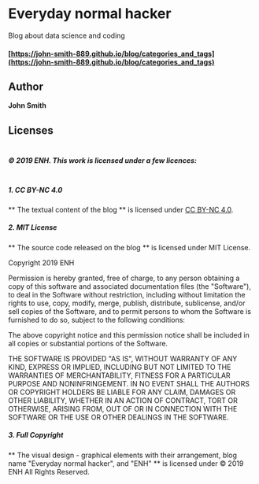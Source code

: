 # Everyday normal hacker

Blog about data science and coding

#### [https://john-smith-889.github.io/blog/categories_and_tags](https://john-smith-889.github.io/blog/categories_and_tags)

## Author

**John Smith**

## Licenses
<div style="line-height:20%;"> <br> </div>

##### © 2019 ENH. This work is licensed under a few licences:
<div style="line-height:0%;"> <br> </div>

##### 1. CC BY-NC 4.0

** The textual content of the blog ** is licensed under [CC BY-NC 4.0](https://creativecommons.org/licenses/by-nc/4.0/).

##### 2. MIT License

** The source code released on the blog ** is licensed under MIT License.

Copyright 2019 ENH

Permission is hereby granted, free of charge, to any person obtaining a copy of this software and associated documentation 
files (the "Software"), to deal in the Software without restriction, including without limitation the rights to use, copy, 
modify, merge, publish, distribute, sublicense, and/or sell copies of the Software, and to permit persons to whom the 
Software is furnished to do so, subject to the following conditions:

The above copyright notice and this permission notice shall be included in all copies or substantial portions of the Software.

THE SOFTWARE IS PROVIDED "AS IS", WITHOUT WARRANTY OF ANY KIND, EXPRESS OR IMPLIED, INCLUDING BUT NOT LIMITED 
TO THE WARRANTIES OF MERCHANTABILITY, FITNESS FOR A PARTICULAR PURPOSE AND NONINFRINGEMENT. IN NO EVENT SHALL 
THE AUTHORS OR COPYRIGHT HOLDERS BE LIABLE FOR ANY CLAIM, DAMAGES OR OTHER LIABILITY, WHETHER IN AN ACTION OF CONTRACT, 
TORT OR OTHERWISE, ARISING FROM, OUT OF OR IN CONNECTION WITH THE SOFTWARE OR THE USE OR OTHER DEALINGS IN THE SOFTWARE.

##### 3. Full Copyright 

** The visual design - graphical elements with their arrangement, blog name "Everyday normal hacker", and "ENH" ** is licensed under © 2019 ENH All Rights Reserved.
